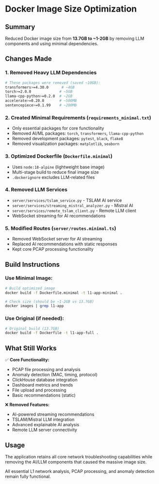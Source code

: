 # Docker Image Size Optimization

## Summary

Reduced Docker image size from **13.7GB to ~1-2GB** by removing LLM components and using minimal dependencies.

## Changes Made

### 1. **Removed Heavy LLM Dependencies**
```bash
# These packages were removed (saved ~10GB):
transformers>=4.30.0      # ~4GB
torch>=2.0.0             # ~5GB  
llama-cpp-python>=0.2.0  # ~2GB
accelerate>=0.20.0       # ~500MB
sentencepiece>=0.1.99    # ~200MB
```

### 2. **Created Minimal Requirements** (`requirements_minimal.txt`)
- Only essential packages for core functionality
- Removed AI/ML packages: `torch`, `transformers`, `llama-cpp-python`
- Removed development packages: `pytest`, `black`, `flake8`
- Removed visualization packages: `matplotlib`, `seaborn`

### 3. **Optimized Dockerfile** (`Dockerfile.minimal`)
- Uses `node:18-alpine` (lightweight base image)
- Multi-stage build to reduce final image size
- `.dockerignore` excludes LLM-related files

### 4. **Removed LLM Services**
- `server/services/tslam_service.py` - TSLAM AI service
- `server/services/streaming_mistral_analyzer.py` - Mistral AI
- `server/services/remote_tslam_client.py` - Remote LLM client
- WebSocket streaming for AI recommendations

### 5. **Modified Routes** (`server/routes.minimal.ts`)
- Removed WebSocket server for AI streaming
- Replaced AI recommendations with static responses
- Kept core PCAP processing functionality

## Build Instructions

### Use Minimal Image:
```bash
# Build optimized image
docker build -f Dockerfile.minimal -t l1-app-minimal .

# Check size (should be ~1-2GB vs 13.7GB)
docker images | grep l1-app
```

### Use Original (if needed):
```bash
# Original build (13.7GB)
docker build -f Dockerfile -t l1-app-full .
```

## What Still Works

✅ **Core Functionality:**
- PCAP file processing and analysis
- Anomaly detection (MAC, timing, protocol)
- ClickHouse database integration
- Dashboard metrics and trends
- File upload and processing
- Basic recommendations (static)

❌ **Removed Features:**
- AI-powered streaming recommendations
- TSLAM/Mistral LLM integration  
- Advanced explainable AI analysis
- Remote LLM server connectivity

## Usage

The application retains all core network troubleshooting capabilities while removing the AI/LLM components that caused the massive image size.

All essential L1 network analysis, PCAP processing, and anomaly detection remain fully functional.